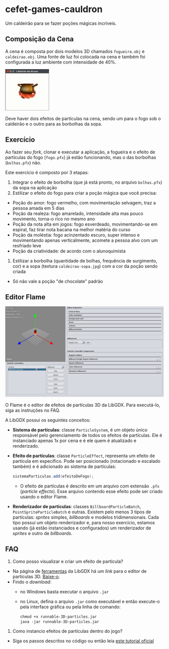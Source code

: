 # cefet-games-cauldron

Um caldeirão para se fazer poções mágicas incríveis.

## Composição da Cena

A cena é composta por dois modelos 3D chamados `fogueira.obj` e `caldeirao.obj`.
Uma fonte de luz foi colocada na cena e também foi configurada a luz ambiente
com intensidade de 40%.

![A cena final com o caldeirão, a fogueira e os efeitos de partículas](docs/cauldron.gif)

Deve haver dois efeitos de partículas na cena, sendo um para o fogo sob
o caldeirão e o outro para as borbolhas da sopa.

## Exercício

Ao fazer seu _fork_, clonar e executar a aplicação, a fogueira e o efeito de
partículas do fogo (`fogo.pfx`) já estão funcionando, mas o das
borbolhas (`bolhas.pfx`) não.

Este exercício é composto por 3 etapas:

1. Integrar o efeito de borbolha (que já está pronto, no
  arquivo `bolhas.pfx`) da sopa na aplicação
1. Estilizar o efeito do fogo para criar a poção mágica que você precisa:
  - Poção do amor: fogo vermelho, com movimentação selvagem, traz a pessoa
    amada em 5 dias
  - Poção da realeza: fogo amarelado, intensidade alta mas pouco movimento,
    torna-o rico no mesmo ano
  - Poção da nota alta em jogos: fogo esverdeado, movimentando-se em espiral,
    faz tirar nota bacana na melhor matéria do curso
  - Poção da moléstia: fogo acinzentado escuro, super intenso e movimentando
    apenas verticalmente, acomete a pessoa alvo com um resfriado leve
  - Poção da criatividade: de acordo com o alunoquimista
1. Estilizar a borbolha (quantidade de bolhas, frequência de surgimento, cor) e
  a sopa (textura `caldeirao-sopa.jpg`) com a cor da poção sendo criada
  - Só não vale a poção "de chocolate" padrão

## Editor Flame

![Tela do editor de partículas 3D da LibGDX chamado Flame](docs/flame.png)

O Flame é o editor de efeitos de partículas 3D da LibGDX. Para executá-lo, siga
as instruções no FAQ.

A LibGDX possui os seguintes conceitos:

- **Sistema de partículas**: classe `ParticleSystem`, é um objeto único
  responsável pelo gerenciamento de todos os efeitos de partículas. Ele é
  instanciado apenas 1x por cena e é ele quem é atualizado e renderizado.
- **Efeito de partículas**: classe `ParticleEffect`, representa um efeito de
  partícula em específico. Pode ser posicionado (rotacionado e escalado
  também) e é adicionado ao sistema de partículas:

  ```java
  sistemaParticulas.add(efeitoDeFogo);
  ```
  - O efeito de partículas é descrito em um arquivo com extensão `.pfx`
    (_particle effects_). Esse arquivo contendo esse efeito pode ser criado
    usando o editor Flame.
- **Renderizador de partículas**: classes `BillboardParticleBatch`,
  `PointSpriteParticleBatch` e outras. Existem pelo menos 3 tipos de
  partículas: _sprites_ simples, _billboards_ e modelos tridimensionais. Cada
  tipo possui um objeto renderizador e, para nosso exercício, estamos usando
  (já estão instanciados e configurados) um renderizador de _sprites_ e outro
  de _billboards_.


## FAQ

1. Como posso visualizar e criar um efeito de partícula?
  - Na página de [ferramentas][tools] da LibGDX há um _link_ para o editor de partículas 3D. [Baixe-o][3d-editor].
  - Findo o _download_:
    - no Windows basta executar o arquivo `.jar`
    - no Linux, defina o arquivo `.jar` como executável e então execute-o pela interface gráfica ou pela linha de comando:

      ```
      chmod +x runnable-3D-particles.jar
      java -jar runnable-3D-particles.jar
      ```
1. Como instancio efeitos de partículas dentro do jogo?
  - Siga os passos descritos no código ou então leia [este tutorial oficial][tutorial]

[tools]: https://libgdx.badlogicgames.com/tools.html
[3d-editor]: https://libgdx.badlogicgames.com/nightlies/runnables/runnable-3D-particles.jar
[tutorial]: https://github.com/libgdx/libgdx/wiki/3D-Particle-Effects
